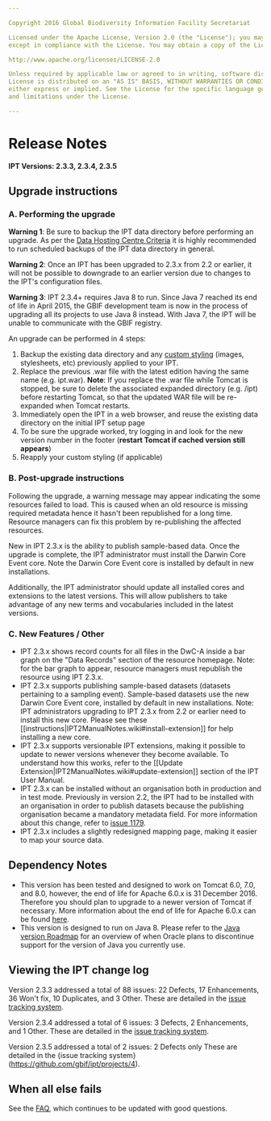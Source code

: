 ```yaml
---

Copyright 2016 Global Biodiversity Information Facility Secretariat

Licensed under the Apache License, Version 2.0 (the "License"); you may not use this file
except in compliance with the License. You may obtain a copy of the License at

http://www.apache.org/licenses/LICENSE-2.0

Unless required by applicable law or agreed to in writing, software distributed under the
License is distributed on an "AS IS" BASIS, WITHOUT WARRANTIES OR CONDITIONS OF ANY KIND,
either express or implied. See the License for the specific language governing permissions
and limitations under the License.

---
```


# Release Notes

**IPT Versions: 2.3.3, 2.3.4, 2.3.5**



## Upgrade instructions

### A. Performing the upgrade

**Warning 1**: Be sure to backup the IPT data directory before performing an upgrade. As per the [Data Hosting Centre Criteria](https://github.com/gbif/ipt/wiki/dataHostingCentres#data-hosting-centre-criteria) it is highly recommended to run scheduled backups of the IPT data directory in general.

**Warning 2**: Once an IPT has been upgraded to 2.3.x from 2.2 or earlier, it will not be possible to downgrade to an earlier version due to changes to the IPT's configuration files.

**Warning 3**: IPT 2.3.4+ requires Java 8 to run. Since Java 7 reached its end of life in April 2015, the GBIF development team is now in the process of upgrading all its projects to use Java 8 instead.  With Java 7, the IPT will be unable to communicate with the GBIF registry.

An upgrade can be performed in 4 steps:
  1. Backup the existing data directory and any [custom styling](https://github.com/gbif/ipt/wiki/IPT2Customization.wiki) (images, stylesheets, etc) previously applied to your IPT.
  2. Replace the previous .war file with the latest edition having the same name (e.g. ipt.war). **Note**: If you replace the .war file while Tomcat is stopped, be sure to delete the associated expanded directory (e.g. /ipt) before restarting Tomcat, so that the updated WAR file will be re-expanded when Tomcat restarts.
  3. Immediately open the IPT in a web browser, and reuse the existing data directory on the initial IPT setup page
  4. To be sure the upgrade worked, try logging in and look for the new version number in the footer (**restart Tomcat if cached version still appears**)
  5. Reapply your custom styling (if applicable)

### B. Post-upgrade instructions

Following the upgrade, a warning message may appear indicating the some resources failed to load. This is caused when an old resource is missing required metadata hence it hasn't been republished for a long time. Resource managers can fix this problem by re-publishing the affected resources. 

New in IPT 2.3.x is the ability to publish sample-based data. Once the upgrade is complete, the IPT administrator must install the Darwin Core Event core. Note the Darwin Core Event core is installed by default in new installations.

Additionally, the IPT administrator should update all installed cores and extensions to the latest versions. This will allow publishers to take advantage of any new terms and vocabularies included in the latest versions. 

### C. New Features / Other
  * IPT 2.3.x shows record counts for all files in the DwC-A inside a bar graph on the "Data Records" section of the resource homepage. Note: for the bar graph to appear, resource managers must republish the resource using IPT 2.3.x. 
  * IPT 2.3.x supports publishing sample-based datasets (datasets pertaining to a sampling event). Sample-based datasets use the new Darwin Core Event core, installed by default in new installations. Note: IPT administrators upgrading to IPT 2.3.x from 2.2 or earlier need to install this new core. Please see these [[instructions|IPT2ManualNotes.wiki#install-extension]] for help installing a new core.
  * IPT 2.3.x supports versionable IPT extensions, making it possible to update to newer versions whenever they become available. To understand how this works, refer to the [[Update Extension|IPT2ManualNotes.wiki#update-extension]] section of the IPT User Manual.
  * IPT 2.3.x can be installed without an organisation both in production and in test mode. Previously in version 2.2, the IPT had to be installed with an organisation in order to publish datasets because the publishing organisation became a mandatory metadata field. For more information about this change, refer to [issue 1179](https://github.com/gbif/ipt/issues/1179).
  * IPT 2.3.x includes a slightly redesigned mapping page, making it easier to map your source data. 

## Dependency Notes
* This version has been tested and designed to work on Tomcat 6.0, 7.0, and 8.0, however, the end of life for Apache 6.0.x is 31 December 2016. Therefore you should plan to upgrade to a newer version of Tomcat if necessary. More information about the end of life for Apache 6.0.x can be found [here](http://tomcat.apache.org/tomcat-60-eol.html).
* This version is designed to run on Java 8. Please refer to the [Java version Roadmap](http://www.oracle.com/technetwork/java/eol-135779.html) for an overview of when Oracle plans to discontinue support for the version of Java you currently use.

## Viewing the IPT change log

Version 2.3.3 addressed a total of 88 issues: 22 Defects, 17 Enhancements, 36 Won't fix, 10 Duplicates, and 3 Other.
These are detailed in the [issue tracking system](https://github.com/gbif/ipt/projects/1).

Version 2.3.4 addressed a total of 6 issues: 3 Defects, 2 Enhancements, and 1 Other.
These are detailed in the [issue tracking system](https://github.com/gbif/ipt/projects/3).

Version 2.3.5 addressed a total of 2 issues: 2 Defects only
These are detailed in the {issue tracking system}(https://github.com/gbif/ipt/projects/4).


## When all else fails

See the [FAQ](FAQ.wiki), which continues to be updated with good questions.